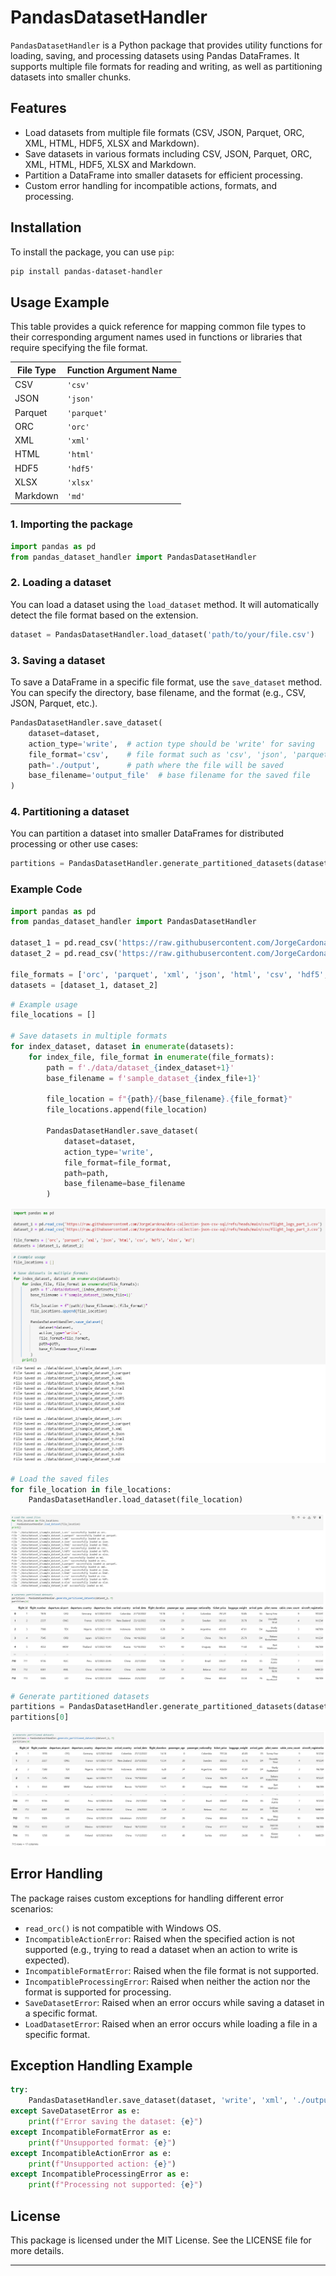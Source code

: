 # PandasDatasetHandler

`PandasDatasetHandler` is a Python package that provides utility functions for loading, saving, and processing datasets using Pandas DataFrames. It supports multiple file formats for reading and writing, as well as partitioning datasets into smaller chunks.

## Features
- Load datasets from multiple file formats (CSV, JSON, Parquet, ORC, XML, HTML, HDF5, XLSX and Markdown).
- Save datasets in various formats including CSV, JSON, Parquet, ORC, XML, HTML, HDF5, XLSX and Markdown.
- Partition a DataFrame into smaller datasets for efficient processing.
- Custom error handling for incompatible actions, formats, and processing.

## Installation

To install the package, you can use `pip`:

```bash
pip install pandas-dataset-handler
```

## Usage Example

This table provides a quick reference for mapping common file types to their corresponding argument names used in functions or libraries that require specifying the file format.

| **File Type** | **Function Argument Name** |
|---------------|----------------------------|
| CSV           | `'csv'`                   |
| JSON          | `'json'`                  |
| Parquet       | `'parquet'`               |
| ORC           | `'orc'`                   |
| XML           | `'xml'`                   |
| HTML          | `'html'`                  |
| HDF5          | `'hdf5'`                  |
| XLSX          | `'xlsx'`                  |
| Markdown      | `'md'`                    |


### 1. Importing the package

```python
import pandas as pd
from pandas_dataset_handler import PandasDatasetHandler
```

### 2. Loading a dataset

You can load a dataset using the `load_dataset` method. It will automatically detect the file format based on the extension.

```python
dataset = PandasDatasetHandler.load_dataset('path/to/your/file.csv')
```

### 3. Saving a dataset

To save a DataFrame in a specific file format, use the `save_dataset` method. You can specify the directory, base filename, and the format (e.g., CSV, JSON, Parquet, etc.).

```python
PandasDatasetHandler.save_dataset(
    dataset=dataset,
    action_type='write',  # action type should be 'write' for saving
    file_format='csv',    # file format such as 'csv', 'json', 'parquet', etc.
    path='./output',      # path where the file will be saved
    base_filename='output_file'  # base filename for the saved file
)
```

### 4. Partitioning a dataset

You can partition a dataset into smaller DataFrames for distributed processing or other use cases:

```python
partitions = PandasDatasetHandler.generate_partitioned_datasets(dataset, num_parts=5)
```

### Example Code

```python
import pandas as pd
from pandas_dataset_handler import PandasDatasetHandler

dataset_1 = pd.read_csv('https://raw.githubusercontent.com/JorgeCardona/data-collection-json-csv-sql/refs/heads/main/csv/flight_logs_part_1.csv')
dataset_2 = pd.read_csv('https://raw.githubusercontent.com/JorgeCardona/data-collection-json-csv-sql/refs/heads/main/csv/flight_logs_part_2.csv')

file_formats = ['orc', 'parquet', 'xml', 'json', 'html', 'csv', 'hdf5', 'xlsx', 'md']
datasets = [dataset_1, dataset_2]
```

```python
# Example usage
file_locations = []

# Save datasets in multiple formats
for index_dataset, dataset in enumerate(datasets):
    for index_file, file_format in enumerate(file_formats):
        path = f'./data/dataset_{index_dataset+1}'
        base_filename = f'sample_dataset_{index_file+1}'
        
        file_location = f"{path}/{base_filename}.{file_format}"
        file_locations.append(file_location)
        
        PandasDatasetHandler.save_dataset(
            dataset=dataset,
            action_type='write',
            file_format=file_format,
            path=path,
            base_filename=base_filename
        )
```
![Save Dataset](https://raw.githubusercontent.com/JorgeCardona/pandas-dataset-handler/refs/heads/main/images/save_dataset.png)

```python
# Load the saved files
for file_location in file_locations:
    PandasDatasetHandler.load_dataset(file_location)
```
![Load Dataset](https://raw.githubusercontent.com/JorgeCardona/pandas-dataset-handler/refs/heads/main/images/load_dataset.png)

```python
# Generate partitioned datasets
partitions = PandasDatasetHandler.generate_partitioned_datasets(dataset_2, 7)
partitions[0]
```
![Partitions](https://raw.githubusercontent.com/JorgeCardona/pandas-dataset-handler/refs/heads/main/images/partitions.png)


## Error Handling

The package raises custom exceptions for handling different error scenarios:
- `read_orc()` is not compatible with Windows OS.
- `IncompatibleActionError`: Raised when the specified action is not supported (e.g., trying to read a dataset when an action to write is expected).
- `IncompatibleFormatError`: Raised when the file format is not supported.
- `IncompatibleProcessingError`: Raised when neither the action nor the format is supported for processing.
- `SaveDatasetError`: Raised when an error occurs while saving a dataset in a specific format.
- `LoadDatasetError`: Raised when an error occurs while loading a file in a specific format.

## Exception Handling Example

```python
try:
    PandasDatasetHandler.save_dataset(dataset, 'write', 'xml', './output', 'example')
except SaveDatasetError as e:
    print(f"Error saving the dataset: {e}")
except IncompatibleFormatError as e:
    print(f"Unsupported format: {e}")
except IncompatibleActionError as e:
    print(f"Unsupported action: {e}")
except IncompatibleProcessingError as e:
    print(f"Processing not supported: {e}")
```

## License

This package is licensed under the MIT License. See the LICENSE file for more details.

---